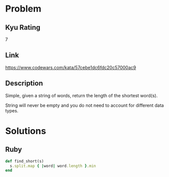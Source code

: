 # Problem

## Kyu Rating

7

## Link

https://www.codewars.com/kata/57cebe1dc6fdc20c57000ac9

## Description

Simple, given a string of words, return the length of the shortest word(s).

String will never be empty and you do not need to account for different data types.

# Solutions

## Ruby
```ruby
def find_short(s)
  s.split.map { |word| word.length }.min
end
```
